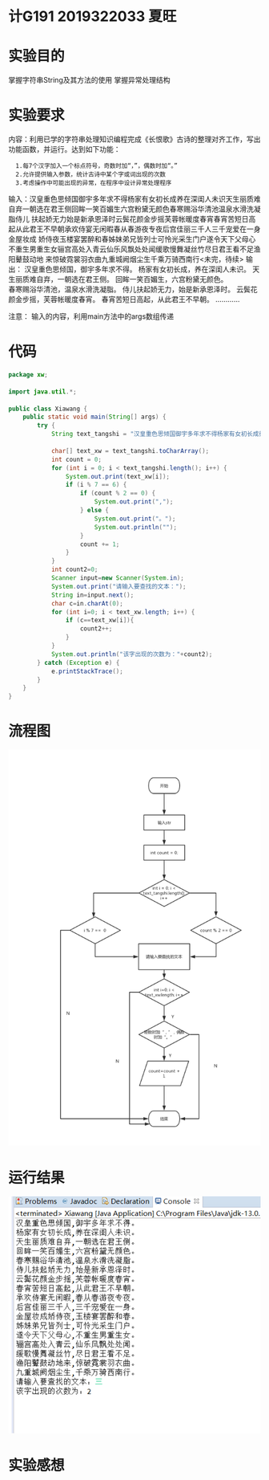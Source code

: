# 计G191 2019322033 夏旺
# 实验目的
  掌握字符串String及其方法的使用
  掌握异常处理结构
# 实验要求
  内容：利用已学的字符串处理知识编程完成《长恨歌》古诗的整理对齐工作，写出功能函数，并运行。达到如下功能：

      1.每7个汉字加入一个标点符号，奇数时加“，”，偶数时加“。”
      2.允许提供输入参数，统计古诗中某个字或词出现的次数
      3.考虑操作中可能出现的异常，在程序中设计异常处理程序

  输入：汉皇重色思倾国御宇多年求不得杨家有女初长成养在深闺人未识天生丽质难自弃一朝选在君王侧回眸一笑百媚生六宫粉黛无颜色春寒赐浴华清池温泉水滑洗凝脂侍儿        扶起娇无力始是新承恩泽时云鬓花颜金步摇芙蓉帐暖度春宵春宵苦短日高起从此君王不早朝承欢侍宴无闲暇春从春游夜专夜后宫佳丽三千人三千宠爱在一身金屋妆成        娇侍夜玉楼宴罢醉和春姊妹弟兄皆列士可怜光采生门户遂令天下父母心不重生男重生女骊宫高处入青云仙乐风飘处处闻缓歌慢舞凝丝竹尽日君王看不足渔阳鼙鼓动地        来惊破霓裳羽衣曲九重城阙烟尘生千乘万骑西南行<未完，待续>
  输出：
        汉皇重色思倾国，御宇多年求不得。
        杨家有女初长成，养在深闺人未识。
        天生丽质难自弃，一朝选在君王侧。
        回眸一笑百媚生，六宫粉黛无颜色。  
        春寒赐浴华清池，温泉水滑洗凝脂。
        侍儿扶起娇无力，始是新承恩泽时。
        云鬓花颜金步摇，芙蓉帐暖度春宵。
        春宵苦短日高起，从此君王不早朝。
        …………

  注意： 输入的内容，利用main方法中的args数组传递
# 代码
```java
package xw;

import java.util.*;

public class Xiawang {
    public static void main(String[] args) {
        try {
            String text_tangshi = "汉皇重色思倾国御宇多年求不得杨家有女初长成养在深闺人未识天生丽质难自弃一朝选在君王侧回眸一笑百媚生六宫粉黛无颜色春寒赐浴华清池温泉水滑洗凝脂侍儿扶起娇无力始是新承恩泽时云鬓花颜金步摇芙蓉帐暖度春宵春宵苦短日高起从此君王不早朝承欢侍宴无闲暇春从春游夜专夜后宫佳丽三千人三千宠爱在一身金屋妆成娇侍夜玉楼宴罢醉和春姊妹弟兄皆列士可怜光采生门户遂令天下父母心不重生男重生女骊宫高处入青云仙乐风飘处处闻缓歌慢舞凝丝竹尽日君王看不足渔阳鼙鼓动地来惊破霓裳羽衣曲九重城阙烟尘生千乘万骑西南行";
       
            char[] text_xw = text_tangshi.toCharArray();
            int count = 0;
            for (int i = 0; i < text_tangshi.length(); i++) {
                System.out.print(text_xw[i]);
                if (i % 7 == 6) {
                    if (count % 2 == 0) {
                        System.out.print(",");
                    } else {
                        System.out.print("。");
                        System.out.println("");
                    }
                    count += 1;
                }
            }
            int count2=0;
            Scanner input=new Scanner(System.in);
            System.out.print("请输入要查找的文本：");
            String in=input.next();
            char c=in.charAt(0);
            for (int i=0; i < text_xw.length; i++) {
            	if (c==text_xw[i]){
            		count2++;
            	}
            }
            System.out.println("该字出现的次数为："+count2);
        } catch (Exception e) {
            e.printStackTrace();
        }
    }
}

```
# 流程图
![images](https://github.com/xsharks/test/blob/master/%E6%9C%AA%E5%91%BD%E5%90%8D%E6%96%87%E4%BB%B6%20(1).png)

# 运行结果
![images](https://github.com/xsharks/test/blob/master/%E7%BB%93%E6%9E%9C.png)

# 实验感想
